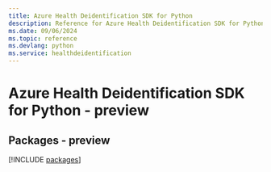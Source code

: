```yaml
---
title: Azure Health Deidentification SDK for Python
description: Reference for Azure Health Deidentification SDK for Python
ms.date: 09/06/2024
ms.topic: reference
ms.devlang: python
ms.service: healthdeidentification
---
```

# Azure Health Deidentification SDK for Python - preview
## Packages - preview
[!INCLUDE [packages](health-deidentification-index.md)]